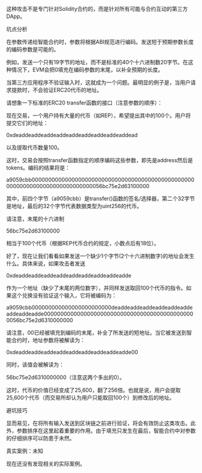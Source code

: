 这种攻击不是专门针对Solidity合约的，而是针对所有可能与合约互动的第三方DApp。

坑点分析

在参数传递给智能合约时，参数将根据ABI规范进行编码。发送短于预期参数长度的编码参数是可能的。

例如，发送一个只有19字节的地址，而不是标准的40个十六进制数20字节。在这种情况下，EVM会把0填充在编码参数的末尾，以补全预期的长度。

当第三方应用程序不验证输入时，这就成为一个问题。最明显的例子是，当用户请求提款时，不会验证ERC20代币的地址。

请想象一下标准的ERC20 transfer函数的接口（注意参数的顺序）：

现在交易，一个用户持有大量的代币（如REP），希望提出其中的100个。用户将提交它们的地址：

0xdeaddeaddeaddeaddeaddeaddeaddeaddeaddead

以及提取代币数量100。

这时，交易会按照transfer函数指定的顺序编码这些参数，即先是address然后是tokens。编码的结果将是：

a9059cbb000000000000000000000000000000000000000000000000000000000000000000000000000056bc75e2d63100000

其中，前四个字节（a9059cbb）是transfer()函数的签名/选择器，第二个32字节是地址，最后的32个字节代表数据类型为uint256的代币。

请注意，末尾的十六进制

56bc75e2d63100000

相当于100个代币（根据REP代币合约的规定，小数点后有18位）。

好了，现在让我们看看如果发送一个缺少1个字节(2个十六进制数字)的地址会发生什么。具体来说，如果攻击者发送

0xdeaddeaddeaddeaddeaddeaddeaddeaddeadde

作为一个地址（缺少了末尾的两位数字），并同样发送取回100个代币的指令。如果这个兑换没有验证这个输入，它将被编码为：

a9059cbb000000000000000000000000deaddeaddeaddeaddeaddeaddeaddeaddeadde0000000000000000000000000000000000000000000000056bc75e2d6310000000

请注意，00已经被填充到编码的末尾，补全了所发送的短地址。当它被发送到智能合约时，地址参数将被解读为：

0xdeaddeaddeaddeaddeaddeaddeaddeaddeadde00

同时，该值会被解读为：

56bc75e2d6310000000（注意这两个多出的0）。

这时，代币的价值已经变成了25,600，翻了256倍。也就是说，用户会提取25,600个代币（而交易所却认为用户只能取回100个）到修改后的地址。

避坑技巧

显而易见，在将所有输入发送到区块链之前进行验证，将会有效防止这类攻击。此外，参数排序在这里起着重要的作用。由于填充只发生在最后，智能合约中对参数的仔细排序可以防患于未然。

真实案例：未知

现在还没有发现相关的实际案例。

